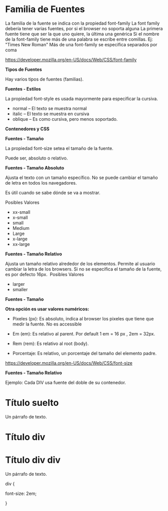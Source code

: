﻿# Familia de FuentesLa familia de la fuente se indica con la propiedad font-familyLa font family debería tener varias fuentes, por si el browser no soporta algunaLa primera fuente tiene que ser la que uno quiere, la última una genéricaSi el nombre de la font-family tiene más de una palabra se escribe entre comillas. Ej: "Times New Roman"Más de una font-family se especifica separados por coma​​​https://developer.mozilla.org/en-US/docs/Web/CSS/font-family​​**Tipos de Fuentes**Hay varios  tipos de fuentes (familias).​**Fuentes - Estilos**La propiedad font-style es usada mayormente para especificar la cursiva.- normal – El texto se muestra normal- italic – El texto se muestra en cursiva- oblique – Es como cursiva, pero menos soportado.​​**Contenedores y CSS****Fuentes - Tamaño**La propiedad font-size setea el tamaño de la fuente.Puede ser, absoluto o relativo.​​**Fuentes - Tamaño Absoluto**Ajusta el texto con un tamaño específico.No se puede cambiar el tamaño de letra en todos los navegadores.Es útil cuando se sabe dónde se va a mostrar.Posibles Valores- xx-small- x-small- small- Medium- Large- x-large- xx-large​​​**Fuentes - Tamaño Relativo**Ajusta un tamaño relativo alrededor de los elementos.Permite al usuario cambiar la letra de los browsers.Si no se especifica el tamaño de la fuente, es por defecto 16px.​Posibles Valores- larger- smaller**Fuentes - Tamaño****Otra opción es usar valores numéricos:**- Pixeles (px): Es absoluto, indica al browser los pixeles que tiene que medir la fuente. No es accessible- Em (em): Es relativo al parent. Por default 1 em = 16 px , 2em = 32px.- Rem (rem): Es relativo al root (body).- Porcentaje: Es relativo, un porcentaje del tamaño del elemento padre.​https://developer.mozilla.org/en-US/docs/Web/CSS/font-size**Fuentes - Tamaño Relativo**Ejemplo: Cada DIV usa fuente del doble de su contenedor.<h1>Título suelto</h1><p>Un párrafo de texto.</p><div><h1>Título div</h1><div><h1>Título div div</h1><p>Un párrafo de texto.</p></div></div>div {font-size: 2em;}